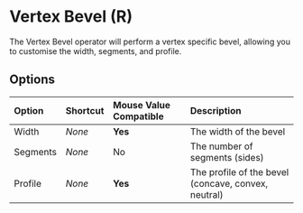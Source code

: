 # Vertex Bevel (<span title="Recallable">R</span>)

The Vertex Bevel operator will perform a vertex specific bevel, allowing you to customise the width, segments, and profile.

[](../_media/vertex-bevel.mp4 ':include')

## Options

| Option | Shortcut | Mouse Value Compatible | Description |
| :--- | :--- | :--- | :--- |
| Width | _None_ | **Yes** | The width of the bevel |
| Segments | _None_ | No | The number of segments (sides) |
| Profile | _None_ | **Yes** | The profile of the bevel (concave, convex, neutral) |